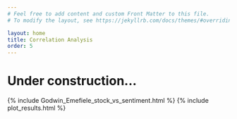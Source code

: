 ```yaml
---
# Feel free to add content and custom Front Matter to this file.
# To modify the layout, see https://jekyllrb.com/docs/themes/#overriding-theme-defaults

layout: home
title: Correlation Analysis
order: 5
---
```

# Under construction...
{% include Godwin_Emefiele_stock_vs_sentiment.html %}
{% include plot_results.html %}
